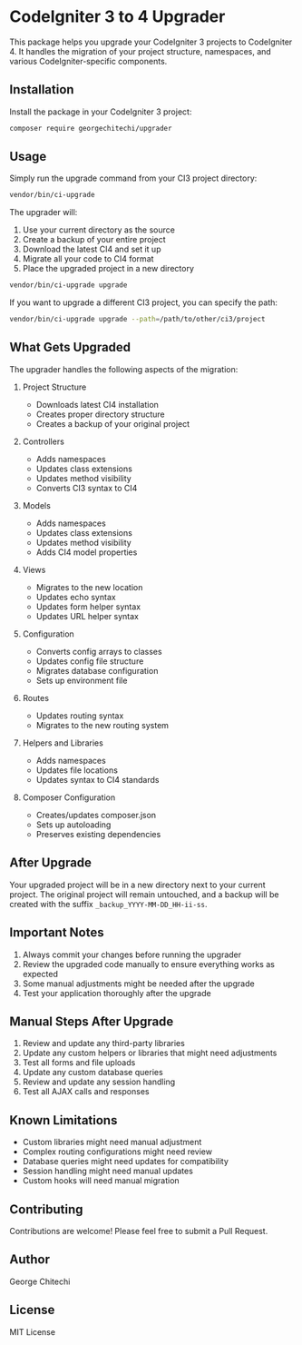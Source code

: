 # CodeIgniter 3 to 4 Upgrader

This package helps you upgrade your CodeIgniter 3 projects to CodeIgniter 4. It handles the migration of your project structure, namespaces, and various CodeIgniter-specific components.

## Installation

Install the package in your CodeIgniter 3 project:

```bash
composer require georgechitechi/upgrader
```

## Usage

Simply run the upgrade command from your CI3 project directory:

```bash
vendor/bin/ci-upgrade
```

The upgrader will:
1. Use your current directory as the source
2. Create a backup of your entire project
3. Download the latest CI4 and set it up
4. Migrate all your code to CI4 format
5. Place the upgraded project in a new directory


```bash
vendor/bin/ci-upgrade upgrade
```

If you want to upgrade a different CI3 project, you can specify the path:

```bash
vendor/bin/ci-upgrade upgrade --path=/path/to/other/ci3/project
```

## What Gets Upgraded

The upgrader handles the following aspects of the migration:

1. Project Structure
   - Downloads latest CI4 installation
   - Creates proper directory structure
   - Creates a backup of your original project

2. Controllers
   - Adds namespaces
   - Updates class extensions
   - Updates method visibility
   - Converts CI3 syntax to CI4

3. Models
   - Adds namespaces
   - Updates class extensions
   - Updates method visibility
   - Adds CI4 model properties

4. Views
   - Migrates to the new location
   - Updates echo syntax
   - Updates form helper syntax
   - Updates URL helper syntax

5. Configuration
   - Converts config arrays to classes
   - Updates config file structure
   - Migrates database configuration
   - Sets up environment file

6. Routes
   - Updates routing syntax
   - Migrates to the new routing system

7. Helpers and Libraries
   - Adds namespaces
   - Updates file locations
   - Updates syntax to CI4 standards

8. Composer Configuration
   - Creates/updates composer.json
   - Sets up autoloading
   - Preserves existing dependencies

## After Upgrade

Your upgraded project will be in a new directory next to your current project. 
The original project will remain untouched, and a backup will be created with the suffix `_backup_YYYY-MM-DD_HH-ii-ss`.

## Important Notes

1. Always commit your changes before running the upgrader
2. Review the upgraded code manually to ensure everything works as expected
3. Some manual adjustments might be needed after the upgrade
4. Test your application thoroughly after the upgrade

## Manual Steps After Upgrade

1. Review and update any third-party libraries
2. Update any custom helpers or libraries that might need adjustments
3. Test all forms and file uploads
4. Update any custom database queries
5. Review and update any session handling
6. Test all AJAX calls and responses

## Known Limitations

- Custom libraries might need manual adjustment
- Complex routing configurations might need review
- Database queries might need updates for compatibility
- Session handling might need manual updates
- Custom hooks will need manual migration

## Contributing

Contributions are welcome! Please feel free to submit a Pull Request.

## Author

George Chitechi

## License

MIT License 